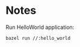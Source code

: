 <!--
SPDX-FileCopyrightText: 2022 Julian Amann <dev@vertexwahn.de>
SPDX-License-Identifier: Apache-2.0
-->

# Notes

Run HelloWorld application:

```shell
bazel run //:hello_world
```
